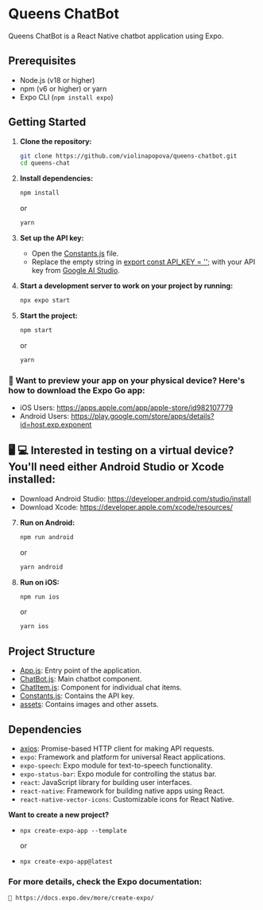 # Queens ChatBot

Queens ChatBot is a React Native chatbot application using Expo.

## Prerequisites

- Node.js (v18 or higher)
- npm (v6 or higher) or yarn
- Expo CLI (`npm install expo`)

## Getting Started

1. **Clone the repository:**

    ```sh
    git clone https://github.com/violinapopova/queens-chatbot.git
    cd queens-chat
    ```

2. **Install dependencies:**

    ```sh
    npm install
    ```

    or

    ```sh
    yarn 
    ```

3. **Set up the API key:**

    - Open the [Constants.js](http://_vscodecontentref_/0) file.
    - Replace the empty string in [export const API_KEY = '';](http://_vscodecontentref_/1) with your API key from [Google AI Studio](https://aistudio.google.com/).

4. **Start a development server to work on your project by running:** 
    ```sh
    npx expo start
    ```

6. **Start the project:**

    ```sh
    npm start
    ```

    or

    ```sh
    yarn
    ```

### 📱 Want to preview your app on your physical device? Here's how to download the Expo Go app:
- iOS Users: https://apps.apple.com/app/apple-store/id982107779
- Android Users: https://play.google.com/store/apps/details?id=host.exp.exponent

## 🖥️ 💻 Interested in testing on a virtual device? You'll need either Android Studio or Xcode installed:
- Download Android Studio: https://developer.android.com/studio/install
- Download Xcode: https://developer.apple.com/xcode/resources/

7. **Run on Android:**

    ```sh
    npm run android
    ```

    or

    ```sh
    yarn android
    ```

8. **Run on iOS:**

    ```sh
    npm run ios
    ```

    or

    ```sh
    yarn ios
    ```

## Project Structure

- [App.js](App.js): Entry point of the application.
- [ChatBot.js](src/ChatBot.js): Main chatbot component.
- [ChatItem.js](src/ChatItem.js): Component for individual chat items.
- [Constants.js](Constants.js): Contains the API key.
- [assets](assets): Contains images and other assets.

## Dependencies

- [axios](https://axios-http.com/docs/intro): Promise-based HTTP client for making API requests.
- `expo`: Framework and platform for universal React applications.
- `expo-speech`: Expo module for text-to-speech functionality.
- `expo-status-bar`: Expo module for controlling the status bar.
- `react`: JavaScript library for building user interfaces.
- `react-native`: Framework for building native apps using React.
- `react-native-vector-icons`: Customizable icons for React Native.


**Want to create a new project?**
   
- `npx create-expo-app --template`
    
    or 

- `npx create-expo-app@latest`
  

### For more details, check the Expo documentation: 
    🔗 https://docs.expo.dev/more/create-expo/




